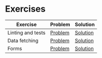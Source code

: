 # Exercises

| Exercise | Problem | Solution |
| --- | --- | --- |
| Linting and tests | [Problem](https://codesandbox.io/p/sandbox/github/bitovi/trainings/tree/main/incorporating-accessibility-into-your-dev-process/linting-and-tests/problem?file=src/App.test.tsx) | [Solution](https://codesandbox.io/p/sandbox/github/bitovi/trainings/tree/main/incorporating-accessibility-into-your-dev-process/linting-and-tests/solution?file=src/App.test.tsx) |
| Data fetching | [Problem](https://codesandbox.io/p/sandbox/github/bitovi/trainings/tree/main/incorporating-accessibility-into-your-dev-process/data-fetching/problem?file=src/App.tsx) | [Solution](https://codesandbox.io/p/sandbox/github/bitovi/trainings/tree/main/incorporating-accessibility-into-your-dev-process/data-fetching/solution?file=src/App.tsx) |
| Forms | [Problem](https://codesandbox.io/p/sandbox/github/bitovi/trainings/tree/main/incorporating-accessibility-into-your-dev-process/forms/problem?file=src/App.tsx) | [Solution](https://codesandbox.io/p/sandbox/github/bitovi/trainings/tree/main/incorporating-accessibility-into-your-dev-process/forms/solution?file=src/App.tsx) |
